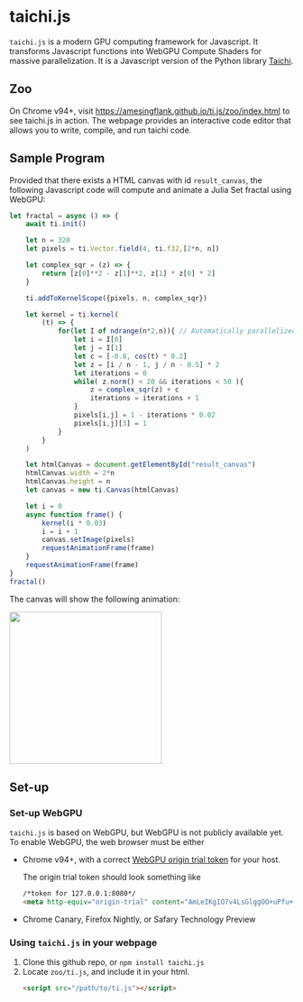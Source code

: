 # taichi.js

`taichi.js` is a modern GPU computing framework for Javascript. It transforms Javascript functions into WebGPU Compute Shaders for massive parallelization. It is a Javascript version of the Python library [Taichi](https://github.com/taichi-dev/taichi).

## Zoo

On Chrome v94+, visit https://amesingflank.github.io/ti.js/zoo/index.html to see taichi.js in action. The webpage provides an interactive code editor that allows you to write, compile, and run taichi code.

## Sample Program

Provided that there exists a HTML canvas with id `result_canvas`, the following Javascript code will compute and animate a Julia Set fractal using WebGPU:

```js
let fractal = async () => {
    await ti.init() 

    let n = 320
    let pixels = ti.Vector.field(4, ti.f32,[2*n, n])

    let complex_sqr = (z) => {
        return [z[0]**2 - z[1]**2, z[1] * z[0] * 2]
    } 

    ti.addToKernelScope({pixels, n, complex_sqr}) 

    let kernel = ti.kernel(
        (t) => {
            for(let I of ndrange(n*2,n)){ // Automatically parallelized
                let i = I[0]
                let j = I[1]
                let c = [-0.8, cos(t) * 0.2]
                let z = [i / n - 1, j / n - 0.5] * 2
                let iterations = 0
                while( z.norm() < 20 && iterations < 50 ){
                    z = complex_sqr(z) + c
                    iterations = iterations + 1
                }
                pixels[i,j] = 1 - iterations * 0.02
                pixels[i,j][3] = 1
            }
        }
    )

    let htmlCanvas = document.getElementById("result_canvas")
    htmlCanvas.width = 2*n
    htmlCanvas.height = n
    let canvas = new ti.Canvas(htmlCanvas)

    let i = 0
    async function frame() {
        kernel(i * 0.03)
        i = i + 1
        canvas.setImage(pixels)
        requestAnimationFrame(frame)
    }
    requestAnimationFrame(frame)
}
fractal()
```
The canvas will show the following animation:

</a><img src="https://raw.githubusercontent.com/taichi-dev/public_files/master/taichi/fractal_small.gif" height="270px">

## Set-up

### Set-up WebGPU

`taichi.js` is based on WebGPU, but WebGPU is not publicly available yet. To enable WebGPU, the web browser must be either
* Chrome v94+, with a correct [WebGPU origin trial token](https://github.com/GoogleChrome/OriginTrials/blob/gh-pages/developer-guide.md) for your host.

  The origin trial token should look something like
  ```html
  /*token for 127.0.0.1:8080*/
  <meta http-equiv="origin-trial" content="AmLeIKgIO7v4LsGlggOO+uPfu+0GtBaIufDglDXjaD3phTLW7aH6OrNqfgx67gTCplF0JnRVrI/xXOpFRACrLwIAAABJeyJvcmlnaW4iOiJodHRwOi8vMTI3LjAuMC4xOjgwODAiLCJmZWF0dXJlIjoiV2ViR1BVIiwiZXhwaXJ5IjoxNjUyODMxOTk5fQ==">

  ```

* Chrome Canary, Firefox Nightly, or Safary Technology Preview

### Using `taichi.js` in your webpage

1. Clone this github repo, or `npm install taichi.js`
2. Locate `zoo/ti.js`, and include it in your html.
    ```html
    <script src="/path/to/ti.js"></script>
    ```

